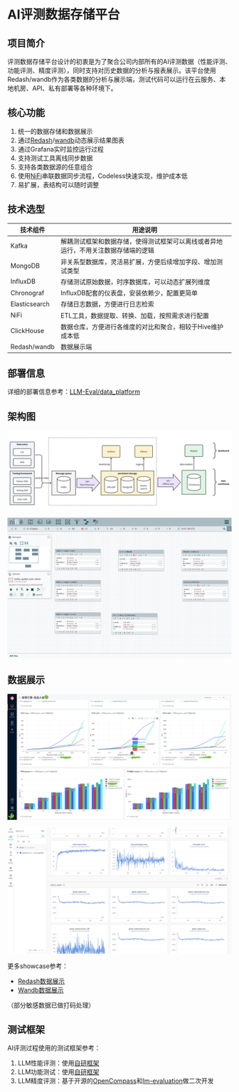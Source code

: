 # AI评测数据存储平台

## 项目简介

评测数据存储平台设计的初衷是为了聚合公司内部所有的AI评测数据（性能评测、功能评测、精度评测），同时支持对历史数据的分析与报表展示。该平台使用Redash/wandb作为各类数据的分析与展示端，测试代码可以运行在云服务、本地机房、API、私有部署等各种环境下。

## 核心功能

1. 统一的数据存储和数据展示
2. 通过[Redash](https://github.com/getredash/redash)/[wandb](https://github.com/wandb/wandb)动态展示结果图表
3. 通过Grafana实时监控运行过程
4. 支持测试工具离线同步数据
5. 支持各类数据源的任意组合
6. 使用[NiFi](https://github.com/apache/nifi)串联数据同步流程，Codeless快速实现，维护成本低
7. 易扩展，表结构可以随时调整

## 技术选型

| 技术组件 | 用途说明 |
|---------|---------|
| Kafka | 解耦测试框架和数据存储，使得测试框架可以离线或者异地运行，不用关注数据存储端的逻辑 |
| MongoDB | 非关系型数据库，灵活易扩展，方便后续增加字段、增加测试类型 |
| InfluxDB | 存储测试原始数据，时序数据库，可以动态扩展列维度 |
| Chronograf | InfluxDB配套的仪表盘，安装依赖少，配置更简单 |
| Elasticsearch | 存储日志数据，方便进行日志检索 |
| NiFi | ETL工具，数据提取、转换、加载，按照需求进行配置 |
| ClickHouse | 数据仓库，方便进行各维度的对比和聚合，相较于Hive维护成本低 |
| Redash/wandb | 数据展示端 |

## 部署信息

详细的部署信息参考：[LLM-Eval/data_platform](https://github.com/HowardChenRV/LLM-Eval/tree/main/docker/data_platform)

## 架构图

![整体架构图](architecture.png)

![NiFi数据流程](nifi_pipeline.png)

## 数据展示

![数据大盘1](dashboard_UI_showcase_1.png)

![数据大盘2](dashboard_UI_showcase_2.png)

更多showcase参考：
- [Redash数据展示](redash_dashboard_showcase.pdf)
- [Wandb数据展示](wandb_dashboard_showcase.pdf)

（部分敏感数据已做打码处理）

## 测试框架

AI评测过程使用的测试框架参考：

1. LLM性能评测：使用[自研框架](https://github.com/HowardChenRV/LLM-Eval)
2. LLM功能测试：使用[自研框架](https://github.com/HowardChenRV/llm_engine_test)
3. LLM精度评测：基于开源的[OpenCompass](https://github.com/open-compass/opencompass)和[lm-evaluation](https://github.com/EleutherAI/lm-evaluation-harness)做二次开发

